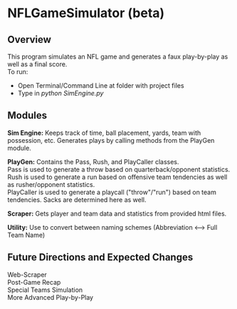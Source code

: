 # NFLGameSimulator (beta)

## Overview
This program simulates an NFL game and generates a faux play-by-play as well as a final score.
</br>
To run:</br> 
  - Open Terminal/Command Line at folder with project files </br>
  - Type in *python SimEngine.py*</br>

## Modules

**Sim Engine:** 
Keeps track of time, ball placement, yards, team with possession, etc. Generates plays by calling methods from the PlayGen module.<br/>

**PlayGen:**
Contains the Pass, Rush, and PlayCaller classes.<br/>
Pass is used to generate a throw based on quarterback/opponent statistics.<br/>
Rush is used to generate a run based on offensive team tendencies as well as rusher/opponent statistics.<br/>
PlayCaller is used to generate a playcall ("throw"/"run") based on team tendencies. Sacks are determined here as well.<br/>

**Scraper:**
Gets player and team data and statistics from provided html files.<br/>

**Utility:**
Use to convert between naming schemes (Abbreviation <--> Full Team Name)<br/>

## Future Directions and Expected Changes
  Web-Scraper<br/>
  Post-Game Recap<br/>
  Special Teams Simulation<br/>
  More Advanced Play-by-Play<br/>
